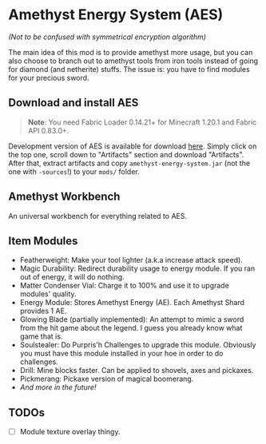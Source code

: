 # Amethyst Energy System (AES)
_(Not to be confused with symmetrical encryption algorithm)_

The main idea of this mod is to provide amethyst more usage, but you can also choose to branch out to amethyst tools from iron tools instead of going for diamond (and netherite) stuffs. The issue is: you have to find modules for your precious sword.

## Download and install AES
> **Note**: You need Fabric Loader 0.14.21+ for Minecraft 1.20.1 and Fabric API 0.83.0+.

Development version of AES is available for download [here](https://github.com/nahkd123/amethyst-energy-system/actions). Simply click on the top one, scroll down to "Artifacts" section and download "Artifacts". After that, extract artifacts and copy ``amethyst-energy-system.jar`` (not the one with ``-sources``!) to your ``mods/`` folder.

## Amethyst Workbench
An universal workbench for everything related to AES.

## Item Modules
- Featherweight: Make your tool lighter (a.k.a increase attack speed).
- Magic Durability: Redirect durability usage to energy module. If you ran out of energy, it will do nothing.
- Matter Condenser Vial: Charge it to 100% and use it to upgrade modules' quality.
- Energy Module: Stores Amethyst Energy (AE). Each Amethyst Shard provides 1 AE.
- Glowing Blade (partially implemented): An attempt to mimic a sword from the hit game about the legend. I guess you already know what game that is.
- Soulstealer: Do Purpris'h Challenges to upgrade this module. Obviously you must have this module installed in your hoe in order to do challenges.
- Drill: Mine blocks faster. Can be applied to shovels, axes and pickaxes.
- Pickmerang: Pickaxe version of magical boomerang.
- _And more in the future!_

## TODOs
- [ ] Module texture overlay thingy.
